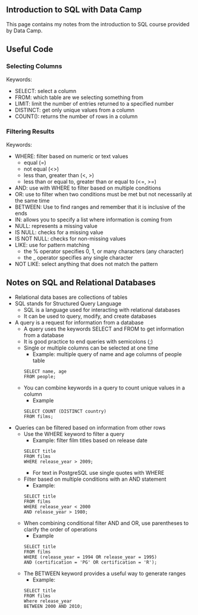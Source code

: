 ## Introduction to SQL with Data Camp

This page contains my notes from the introduction to SQL course provided by Data Camp. 

## Useful Code

### Selecting Columns

Keywords:
- SELECT: select a column
- FROM: which table are we selecting something from
- LIMIT: limit the number of entries returned to a specified number
- DISTINCT: get only unique values from a column
- COUNT(): returns the number of rows in a column

### Filtering Results

Keywords:
- WHERE: filter based on numeric or text values
	- equal (=)
	- not equal (<>)
	- less than, greater than (<, >)
	- less than or equal to, greater than or equal to (<=, >=)
- AND: use with WHERE to filter based on multiple conditions
- OR: use to filter when two conditions must be met but not necessarily at the same time
- BETWEEN: Use to find ranges and remember that it is inclusive of the ends
- IN: allows you to specify a list where information is coming from
- NULL: represents a missing value
- IS NULL: checks for a missing value
- IS NOT NULL: checks for non-missing values
- LIKE: use for pattern matching
	- the % operator specifies 0, 1, or many characters (any character)
	- the _ operator specifies any single character
- NOT LIKE: select anything that does not match the pattern


## Notes on SQL and Relational Databases

* Relational data bases are collections of tables
* SQL stands for Structured Query Language
	* SQL is a language used for interacting with relational databases
	* It can be used to query, modify, and create databases
* A query is a request for information from a database
	* A query uses the keywords SELECT and FROM to get information from a database
	* It is good practice to end queries with semicolons (;)
	* Single or multiple columns can be selected at one time
		* Example: multiple query of name and age columns of people table
		```
		SELECT name, age
		FROM people;
		```	
	* You can combine keywords in a query to count unique values in a column
		* Example
		```
		SELECT COUNT (DISTINCT country)
		FROM films;
		```
* Queries can be filtered based on information from other rows
	* Use the WHERE keyword to filter a query
		* Example: filter film titles based on release date
		```
		SELECT title
		FROM films
		WHERE release_year > 2009;
		```
		* For text in PostgreSQL use single quotes with WHERE
	* Filter based on multiple conditions with an AND statement
		* Example:
		```
		SELECT title
		FROM films
		WHERE release_year < 2000
		AND release_year > 1980;
		```
	* When combining conditional filter AND and OR, use parentheses to clarify the order 
	of operations
		* Example
		```
		SELECT title 
		FROM films
		WHERE (release_year = 1994 OR release_year = 1995)
		AND (certification = 'PG' OR certification = 'R');
		```
	* The BETWEEN keyword provides a useful way to generate ranges
		* Example:
		```
		SELECT title
		FROM films
		Where release_year
		BETWEEN 2000 AND 2010;
		```
